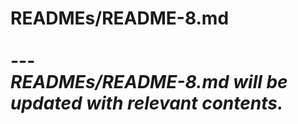 # READMEs/README-8.md <br><br> --- <br> _READMEs/README-8.md will be updated with relevant contents._